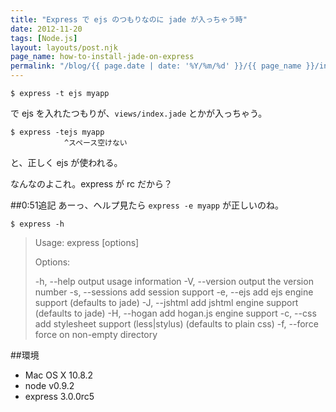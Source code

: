 ```yaml
---
title: "Express で ejs のつもりなのに jade が入っちゃう時"
date: 2012-11-20
tags: [Node.js]
layout: layouts/post.njk
page_name: how-to-install-jade-on-express
permalink: "/blog/{{ page.date | date: '%Y/%m/%d' }}/{{ page_name }}/index.html"
---
```

```
$ express -t ejs myapp
```
で ejs を入れたつもりが、```views/index.jade``` とかが入っちゃう。

<!-- more -->

```
$ express -tejs myapp
            ^スペース空けない
```
と、正しく ejs が使われる。

なんなのよこれ。express が rc だから？

##0:51追記
あーっ、ヘルプ見たら ```express -e myapp``` が正しいのね。

```
$ express -h
```

>  Usage: express [options]
>
>  Options:
>
>    -h, --help          output usage information
>    -V, --version       output the version number
>    -s, --sessions      add session support
>    -e, --ejs           add ejs engine support (defaults to jade)
>    -J, --jshtml        add jshtml engine support (defaults to jade)
>    -H, --hogan         add hogan.js engine support
>    -c, --css <engine>  add stylesheet <engine> support (less|stylus) (defaults to plain css)
>    -f, --force         force on non-empty directory

##環境
* Mac OS X 10.8.2
* node v0.9.2
* express 3.0.0rc5
